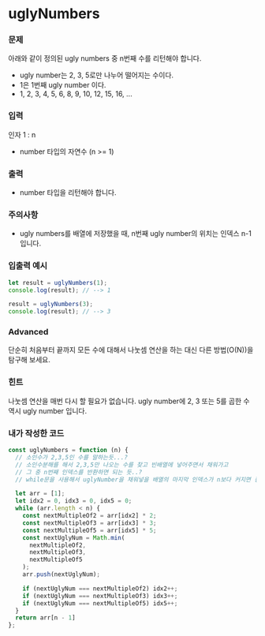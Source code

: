 # uglyNumbers
### 문제
아래와 같이 정의된 ugly numbers 중 n번째 수를 리턴해야 합니다.

- ugly number는 2, 3, 5로만 나누어 떨어지는 수이다.
- 1은 1번째 ugly number 이다.
- 1, 2, 3, 4, 5, 6, 8, 9, 10, 12, 15, 16, ...
### 입력
인자 1 : n
- number 타입의 자연수 (n >= 1)
### 출력
- number 타입을 리턴해야 합니다.
### 주의사항
- ugly numbers를 배열에 저장했을 때, n번째 ugly number의 위치는 인덱스 n-1 입니다.
### 입출력 예시
```js
let result = uglyNumbers(1);
console.log(result); // --> 1

result = uglyNumbers(3);
console.log(result); // --> 3
```
### Advanced
단순히 처음부터 끝까지 모든 수에 대해서 나눗셈 연산을 하는 대신 다른 방법(O(N))을 탐구해 보세요.

### 힌트
나눗셈 연산을 매번 다시 할 필요가 없습니다. ugly number에 2, 3 또는 5를 곱한 수 역시 ugly number 입니다.

### 내가 작성한 코드
```js
const uglyNumbers = function (n) {
  // 소인수가 2,3,5인 수를 말하는듯...?
  // 소인수분해를 해서 2,3,5만 나오는 수를 찾고 빈배열에 넣어주면서 채워가고
  // 그 중 n번째 인덱스를 반환하면 되는 듯..?
  // while문을 사용해서 uglyNumber을 채워넣을 배열의 마지막 인덱스가 n보다 커지면 종료되게 셋업하고

  let arr = [1];
  let idx2 = 0, idx3 = 0, idx5 = 0;
  while (arr.length < n) {
    const nextMultipleOf2 = arr[idx2] * 2;
    const nextMultipleOf3 = arr[idx3] * 3;
    const nextMultipleOf5 = arr[idx5] * 5;
    const nextUglyNum = Math.min(
      nextMultipleOf2,
      nextMultipleOf3,
      nextMultipleOf5
    );
    arr.push(nextUglyNum);

    if (nextUglyNum === nextMultipleOf2) idx2++;
    if (nextUglyNum === nextMultipleOf3) idx3++;
    if (nextUglyNum === nextMultipleOf5) idx5++;
  }
  return arr[n - 1]
};

```